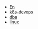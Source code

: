 <!-- /docs/_navbar.md -->

* [En](/docs/)
* [k8s-devops](/docs/k8s-note/)
* [dba](/docs/dba-note/)
* [linux](/docs/linux/)
